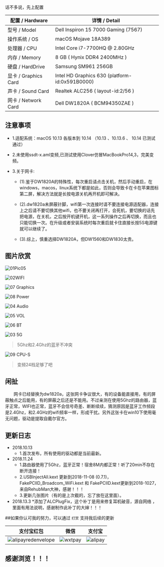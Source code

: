 话不多说，先上配置

| 配置 / Hardware | 详情 / Detail|
| ------ | ------ | 
| 型号 / Model | Dell Inspiron 15 7000 Gaming (7567) |
| 操作系统 / OS | macOS Mojave 18A389 |
| 处理器 / CPU | Intel Core i7-7700HQ @ 2.80GHz |
| 内存 / Memory|  8 GB ( Hynix DDR4 2400MHz )|
| 硬盘 / HardDrive| Samsung SM961 256GB|
| 显卡 / Graphics Card| Intel HD Graphics 630 (platform-id:0x591B0000) |
| 声卡 / Sound Card | Realtek ALC256 ( layout-id:2/56 )|
| 网卡 / Network Card | Dell DW1820A ( BCM94350ZAE ) |

## 注意事项
* 1.适配系统：macOS 10.13 各版本到 10.14 （10.13 、10.13.6 、 10.14 已测试通过）

* 2.未使用ssdt-x.aml变频,已测试使用Clover仿冒MacBookPro14,3，完美变频。  

* 3.关于网卡:
	* (1).鉴于DW1820A的特殊性，每次重启请点击关机，然后手动重启，在windows，macos，linux系统下都是如此，否则会导致卡在卡在苹果图标第二屏，解决方法就是长按电源关机再开机即可解决。

	* (2).dw1820a未屏蔽针脚，wifi第一次连接时请不要连接电源适配器，连接上之后请不要切换其他wifi，也不要关闭再打开，会死机，要切换的话先把电源，在关机，之后按开机键开机，这一系列操作之后再切换，而且也只能切换一次。在升级或者安装系统时每次重启就卡住直接长按5S电源键就可以继续了。

	* (3).综上，慎重选择DW1820A，但DW1560和DW1830太贵。

## 图片欣赏

![01Pic05](./Pictures/ScreenShot/Pic05.png)

![02WIFI](./Pictures/ScreenShot/WIFI.png)

![07 Graphics](./Pictures/ScreenShot/Graphics.png)

![08 Power](./Pictures/ScreenShot/Power.png)

![04 Audio](./Pictures/ScreenShot/AUDIO.png)

![05 VOL](./Pictures/ScreenShot/Vol.png)

![06 BT](./Pictures/ScreenShot/BT.png)

![03 5G](./Pictures/ScreenShot/5G.png)
>5Ghz和2.4Ghz的蓝牙不冲突


![09 CPU-S](./Pictures/ScreenShot/CPU-S.png)
>变频24档足够了吧


## 闲扯


&emsp;&emsp;网卡已经替换为dw1820a，这张网卡争议很大，有的设备能直接用，有的屏蔽触点之后能用，有的屏蔽之后还是不能用。不过亲测在使用5Ghz的路由器，蓝牙正常，WIFI也正常，蓝牙不会信号奇差、断断续续，猜测原因是蓝牙工作频段是2.4Ghz，和2.4GHz的wifi频率一样，形成干扰。另外这张卡在win10下使用毫无问题，驱动是提取自戴尔官方。


## 更新日志

* 2018.10.13
	* 1.首次发布，所有使用的驱动都是当前最新。
* 2018.11.24
	* 1.路由器使用了5Ghz，蓝牙正常！宿舍8M内都正常！听了20min不存在断开连接！
	* 2.USBInjectAll.kext 更新到2018-11-08 (0.7.1)，FakePCIID_Broadcom_WiFi.kext 和 FakePCIID.kext更新到2018-1027，来自RehubMan大神，感谢！！！
	* 3.更新几张图片（有的是上次截的，忘了放在这里面）。
* 2018.13.3
	*添加了ALCPlugFix，这个补丁是用来修复耳机破音，源自网络 ，里面有用法说明，感谢制作此补丁的大婶！！！


##如果你认可我的努力，可以通过 `打赏` 支持我后续的更新


|支付宝红包|微信 |支付宝|
| --- | --- | --- |
|![alipayredenvelope](./Pictures/QR/ARE.png)|![wxtpay](./Pictures/QR/Wxpay.png)|	![alipay](./Pictures/QR/Alipay.png)|


## 感谢浏览！！！

